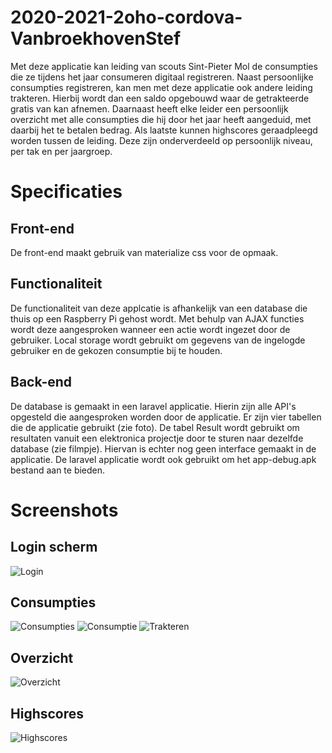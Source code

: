 # 2020-2021-2oho-cordova-VanbroekhovenStef

Met deze applicatie kan leiding van scouts Sint-Pieter Mol de consumpties die ze tijdens het jaar consumeren digitaal registreren.
Naast persoonlijke consumpties registreren, kan men met deze applicatie ook andere leiding trakteren. Hierbij wordt dan een
saldo opgebouwd waar de getrakteerde gratis van kan afnemen. Daarnaast heeft elke leider een persoonlijk overzicht met alle
consumpties die hij door het jaar heeft aangeduid, met daarbij het te betalen bedrag. Als laatste kunnen highscores geraadpleegd
worden tussen de leiding. Deze zijn onderverdeeld op persoonlijk niveau, per tak en per jaargroep.

# Specificaties

## Front-end

De front-end maakt gebruik van materialize css voor de opmaak.

## Functionaliteit

De functionaliteit van deze applcatie is afhankelijk van een database die thuis op een Raspberry Pi 
gehost wordt. Met behulp van AJAX functies wordt deze aangesproken wanneer een actie wordt ingezet door de 
gebruiker. Local storage wordt gebruikt om gegevens van de ingelogde gebruiker en de gekozen consumptie bij 
te houden.

## Back-end

De database is gemaakt in een laravel applicatie. Hierin zijn alle API's opgesteld die 
aangesproken worden door de applicatie.
Er zijn vier tabellen die de applicatie gebruikt (zie foto). De tabel Result wordt gebruikt om 
resultaten vanuit een elektronica projectje door te sturen naar dezelfde database (zie filmpje). Hiervan 
is echter nog geen interface gemaakt in de applicatie.
De laravel applicatie wordt ook gebruikt om het app-debug.apk bestand aan te bieden.

# Screenshots

## Login scherm
![Login](https://user-images.githubusercontent.com/74854941/129408705-2a1ecfc0-a0ef-4dc3-9bad-d02852176a16.PNG)

## Consumpties
![Consumpties](https://user-images.githubusercontent.com/74854941/129408802-b4c391ce-882f-463c-a509-7ff853fcdddc.PNG)
![Consumptie](https://user-images.githubusercontent.com/74854941/129408835-98443320-5b6f-479e-a835-bf74495ce9fe.PNG)
![Trakteren](https://user-images.githubusercontent.com/74854941/129408864-7fb27b49-5909-4841-aff8-723d073d6931.PNG)

## Overzicht
![Overzicht](https://user-images.githubusercontent.com/74854941/129408870-656a24ea-cba5-4378-84b1-6662e01c9cb5.PNG)

## Highscores
![Highscores](https://user-images.githubusercontent.com/74854941/129408886-f4277e67-f777-47d5-8b77-ecd4bae381c6.PNG)
